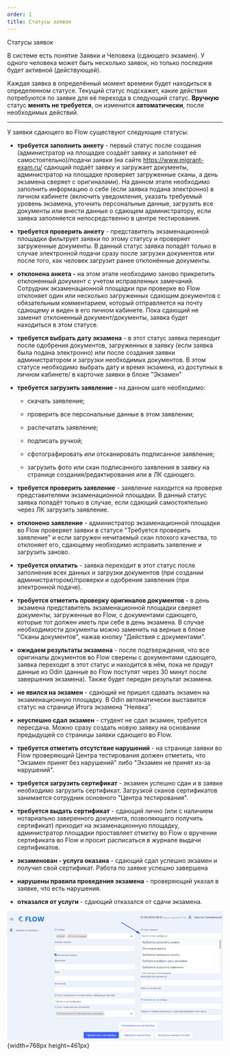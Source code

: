 ```yaml
---
order: 1
title: Статусы заявок
---
```


Статусы заявок

В системе есть понятие Заявки и Человека (сдающего экзамен). У одного человека может быть несколько заявок, но только последняя будет активной (действующей).

Каждая заявка в определённый момент времени будет находиться в определенном статусе. Текущий статус подскажет, какие действия потребуются по заявке для её перехода в следующий статус. **Вручную** статус **менять не требуется**, он изменится **автоматически**, после необходимых действий.

---

У заявки сдающего во Flow существуют следующие статусы:

-  **требуется заполнить анкету** - первый статус после создания (администратор на площадке создаёт заявку и заполняет её самостоятельно)/подачи заявки (на сайте <https://www.migrant-exam.ru/> сдающий подаёт заявку и загружает документы, администратор на площадке проверяет загруженные сканы, а день экзамена сверяет с оригиналами). На данном этапе необходимо заполнить информацию о себе (если заявка подана электронно) в личном кабинете (включить уведомления, указать требуемый уровень экзамена, уточнить персональные данные, загрузить все документы или внести данные о сдающем администратору, если заявка заполняется непосредственно в центре тестирования.

-  **требуется проверить анкету** - представитель экзаменационной площадки фильтрует заявки по этому статусу и проверяет загруженные документы. В данный статус заявка попадёт только в случае электронной подачи сразу после загрузки документов или после того, как человек загрузит ранее отклонённые документы.

-  **отклонена анкета -** на этом этапе необходимо заново прикрепить отклоненный документ с учетом исправленных замечаний. Сотрудник экзаменационной площадки при проверке во Flow отклоняет один или несколько загруженных сдающим документов с обязательным комментарием, который отправляется на почту сдающему и виден в его личном кабинете. Пока сдающий не заменит отклоненный документ/документы, заявка будет находиться в этом статусе.

-  **требуется выбрать дату экзамена** - в этот статус заявка переходит после одобрения документов, загруженных в заявку (если заявка была подана электронно) или после создания заявки администратором и загрузки необходимых документов. В этом статусе необходимо выбрать дату и время экзамена, из доступных в личном кабинете/ в карточке заявки в блоке "Экзамен"

-  **требуется загрузить заявление -** на данном шаге необходимо:

   -  скачать заявление;

   -  проверить все персональные данные в этом заявлении;

   -  распечатать заявление;

   -  подписать ручкой;

   -  сфотографировать или отсканировать подписанное заявление;

   -  загрузить фото или скан подписанного заявления в заявку на странице создания/редактирования или в ЛК сдающего.

-  **требуется проверить заявление** - заявление находится на проверке представителями экзаменационной площадки. В данный статус заявка попадёт только в случае, если сдающий самостоятельно через ЛК загрузить заявление.

-  **отклонено заявление** - администратор экзаменационной площадки во Flow проверяет заявки в статусе "Требуется проверить заявление" и если загружен нечитаемый скан плохого качества, то отклоняет его, сдающему необходимо исправить заявление и загрузить заново.

-  **требуется оплатить** - заявка переходит в этот статус после заполнения всех данных и загрузки документов (при создании администратором)/проверки и одобрения заявления (при электронной подаче).

-  **требуется отметить проверку оригиналов документов -** в день экзамена представитель экзаменационной площадки сверяет документы, загруженные во Flow, с документами сдающего, которые тот должен иметь при себе в день экзамена. В случае необходимости документы можно заменить на верные в блоке "Сканы документов", нажав кнопку "Действия с документами".

-  **ожидаем результаты экзамена** - после подтверждения, что все оригиналы документов во Flow сверены с документами сдающего, заявка переходит в этот статус и находится в нём, пока не придут данные из Odin (данные во Flow поступят через 30 минут после завершения экзамена). Также будет передан результат экзамена.

-  **не явился на экзамен** - сдающий не пришел сдавать экзамен на экзаменационную площадку. В Odin автоматически выставится статус на странице Итога экзамена "Неявка".

-  **неуспешно сдал экзамен** - студент не сдал экзамен, требуется пересдача. Можно сразу создать новую заявку на основании предыдущей со страницы заявки сдающего во Flow.

-  **требуется отметить отсутствие нарушений** - на странице заявки во Flow проверяющий Центра тестирования должен отметить, что "Экзамен принят без нарушений" либо "Экзамен не принят из-за нарушений".

-  **требуется загрузить сертификат** - экзамен успешно сдан и в заявке необходимо загрузить сертификат. Загрузкой сканов сертификатов занимается сотрудник основного "Центра тестирования".

-  **требуется выдать сертификат** - сдающий лично (или с наличием нотариально заверенного документа, позволяющего получить сертификат) приходит на экзаменационную площадку, администратор площадки проставляет отметку во Flow о вручении сертификата во Flow и просит расписаться в журнале выдачи сертификатов.

-  **экзаменован - услуга оказана** - сдающий сдал успешно экзамен и получил свой сертификат. Работа по заявке успешно завершена

-  **нарушены правила проведения экзамена** - проверяющий указал в заявке, что есть нарушения.

-  **отказался от услуги** - сдающий отказался от сдачи экзамена.

![](./statusy-zayavok.png){width=768px height=461px}